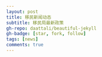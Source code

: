 ```yaml
---
layout: post
title: 移民新闻动态
subtitle: 移民局最新政策
gh-repo: daattali/beautiful-jekyll
gh-badge: [star, fork, follow]
tags: [news]
comments: true
---
```

